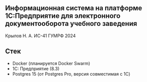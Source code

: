 ## Информационная система на платформе 1С:Предприятие для электронного документооборота учебного заведения

Крылов Н. А. ИС-41
ГУМРФ 2024

## Стек
- Docker (планируется Docker Swarm)
- 1С: Предприятие (8.3)
- Postgres 15 (от Postgres Pro, версия совместимая с 1С)